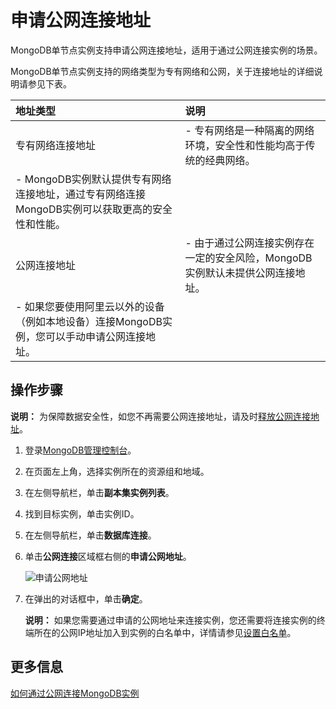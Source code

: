 # 申请公网连接地址

MongoDB单节点实例支持申请公网连接地址，适用于通过公网连接实例的场景。

MongoDB单节点实例支持的网络类型为专有网络和公网，关于连接地址的详细说明请参见下表。

|地址类型|说明|
|:---|:-|
|专有网络连接地址|-   专有网络是一种隔离的网络环境，安全性和性能均高于传统的经典网络。
-   MongoDB实例默认提供专有网络连接地址，通过专有网络连接MongoDB实例可以获取更高的安全性和性能。 |
|公网连接地址|-   由于通过公网连接实例存在一定的安全风险，MongoDB实例默认未提供公网连接地址。
-   如果您要使用阿里云以外的设备（例如本地设备）连接MongoDB实例，您可以手动申请公网连接地址。 |

## 操作步骤

**说明：** 为保障数据安全性，如您不再需要公网连接地址，请及时[释放公网连接地址](/intl.zh-CN/用户指南/管理网络连接/公网连接地址/释放公网连接地址.md)。

1.  登录[MongoDB管理控制台](https://mongodb.console.aliyun.com/)。

2.  在页面左上角，选择实例所在的资源组和地域。

3.  在左侧导航栏，单击**副本集实例列表**。

4.  找到目标实例，单击实例ID。

5.  在左侧导航栏，单击**数据库连接**。

6.  单击**公网连接**区域框右侧的**申请公网地址**。

    ![申请公网地址](https://static-aliyun-doc.oss-cn-hangzhou.aliyuncs.com/assets/img/zh-CN/1869615061/p37043.png)

7.  在弹出的对话框中，单击**确定**。

    **说明：** 如果您需要通过申请的公网地址来连接实例，您还需要将连接实例的终端所在的公网IP地址加入到实例的白名单中，详情请参见[设置白名单](/intl.zh-CN/单节点快速入门/设置白名单.md)。


## 更多信息

[如何通过公网连接MongoDB实例](/intl.zh-CN/用户指南/连接实例/如何通过公网连接MongoDB实例.md)

